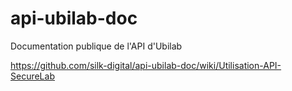 # api-ubilab-doc
Documentation publique de l'API d'Ubilab

https://github.com/silk-digital/api-ubilab-doc/wiki/Utilisation-API-SecureLab
